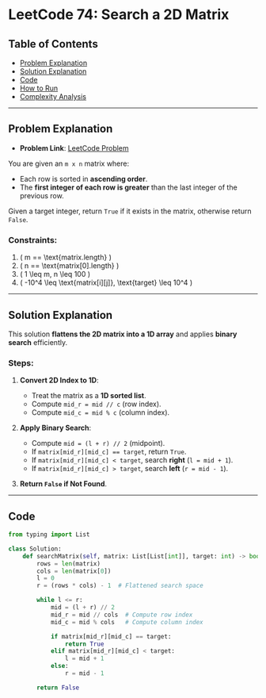 # LeetCode 74: Search a 2D Matrix

## Table of Contents
- [Problem Explanation](#problem-explanation)
- [Solution Explanation](#solution-explanation)
- [Code](#code)
- [How to Run](#how-to-run)
- [Complexity Analysis](#complexity-analysis)

---

## Problem Explanation

- **Problem Link**: [LeetCode Problem](https://leetcode.com/problems/search-a-2d-matrix/)

You are given an `m x n` matrix where:
- Each row is sorted in **ascending order**.
- The **first integer of each row is greater** than the last integer of the previous row.

Given a target integer, return `True` if it exists in the matrix, otherwise return `False`.

### Constraints:
1. \( m == \text{matrix.length} \)
2. \( n == \text{matrix[0].length} \)
3. \( 1 \leq m, n \leq 100 \)
4. \( -10^4 \leq \text{matrix[i][j]}, \text{target} \leq 10^4 \)

---

## Solution Explanation

This solution **flattens the 2D matrix into a 1D array** and applies **binary search** efficiently.

### Steps:

1. **Convert 2D Index to 1D**:
   - Treat the matrix as a **1D sorted list**.
   - Compute `mid_r = mid // c` (row index).
   - Compute `mid_c = mid % c` (column index).

2. **Apply Binary Search**:
   - Compute `mid = (l + r) // 2` (midpoint).
   - If `matrix[mid_r][mid_c] == target`, return `True`.
   - If `matrix[mid_r][mid_c] < target`, search **right** (`l = mid + 1`).
   - If `matrix[mid_r][mid_c] > target`, search **left** (`r = mid - 1`).

3. **Return `False` if Not Found**.

---

## Code

```python
from typing import List

class Solution:
    def searchMatrix(self, matrix: List[List[int]], target: int) -> bool:
        rows = len(matrix)
        cols = len(matrix[0])
        l = 0
        r = (rows * cols) - 1  # Flattened search space

        while l <= r:
            mid = (l + r) // 2
            mid_r = mid // cols  # Compute row index
            mid_c = mid % cols   # Compute column index

            if matrix[mid_r][mid_c] == target:
                return True
            elif matrix[mid_r][mid_c] < target:
                l = mid + 1
            else:
                r = mid - 1

        return False
